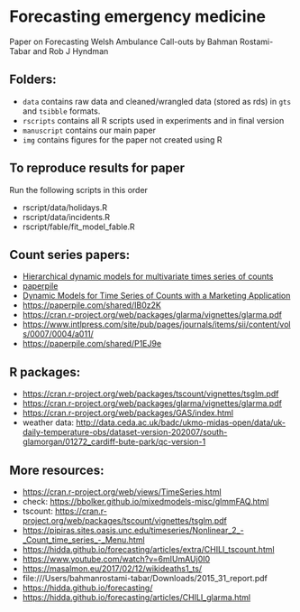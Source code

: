 # Forecasting emergency medicine

Paper on Forecasting Welsh Ambulance Call-outs by Bahman Rostami-Tabar and Rob J Hyndman

## Folders:

* `data` contains raw data and cleaned/wrangled data (stored as rds) in `gts` and `tsibble` formats.
* `rscripts` contains all R scripts used in experiments and in final version
* `manuscript` contains our main paper
* `img` contains figures for the paper not created using R

## To reproduce results for paper

Run the following scripts in this order

* rscript/data/holidays.R
* rscript/data/incidents.R
* rscript/fable/fit_model_fable.R

## Count series papers:

* [Hierarchical dynamic models for multivariate times series of counts](https://www.intlpress.com/site/pub/pages/journals/items/sii/content/vols/0007/0004/a011/)
* [paperpile](https://paperpile.com/shared/P1EJ9e)
* [Dynamic Models for Time Series of Counts with a Marketing Application](https://books.google.com.au/books?hl=en&lr=&id=X4dUCwAAQBAJ&oi=fnd&pg=PA425&dq=ravishanker+count&ots=KXLJCU9cK-&sig=l6jx7R8ZHpR8qRu9oPILBaqrhms&redir_esc=y#v=onepage&q=ravishanker%20count&f=false)
* https://paperpile.com/shared/IB0z2K
* https://cran.r-project.org/web/packages/glarma/vignettes/glarma.pdf
* https://www.intlpress.com/site/pub/pages/journals/items/sii/content/vols/0007/0004/a011/
* https://paperpile.com/shared/P1EJ9e

## R packages:

* https://cran.r-project.org/web/packages/tscount/vignettes/tsglm.pdf
* https://cran.r-project.org/web/packages/glarma/vignettes/glarma.pdf
* https://cran.r-project.org/web/packages/GAS/index.html
* weather data: http://data.ceda.ac.uk/badc/ukmo-midas-open/data/uk-daily-temperature-obs/dataset-version-202007/south-glamorgan/01272_cardiff-bute-park/qc-version-1

##  More resources:

 * https://cran.r-project.org/web/views/TimeSeries.html
 * check: https://bbolker.github.io/mixedmodels-misc/glmmFAQ.html
 * tscount: https://cran.r-project.org/web/packages/tscount/vignettes/tsglm.pdf
 * https://pipiras.sites.oasis.unc.edu/timeseries/Nonlinear_2_-_Count_time_series_-_Menu.html
 * https://hidda.github.io/forecasting/articles/extra/CHILI_tscount.html
 * https://www.youtube.com/watch?v=6mIUmAUj0I0
 * https://masalmon.eu/2017/02/12/wikideaths1_ts/
 * file:///Users/bahmanrostami-tabar/Downloads/2015_31_report.pdf
 * https://hidda.github.io/forecasting/
 * https://hidda.github.io/forecasting/articles/CHILI_glarma.html
